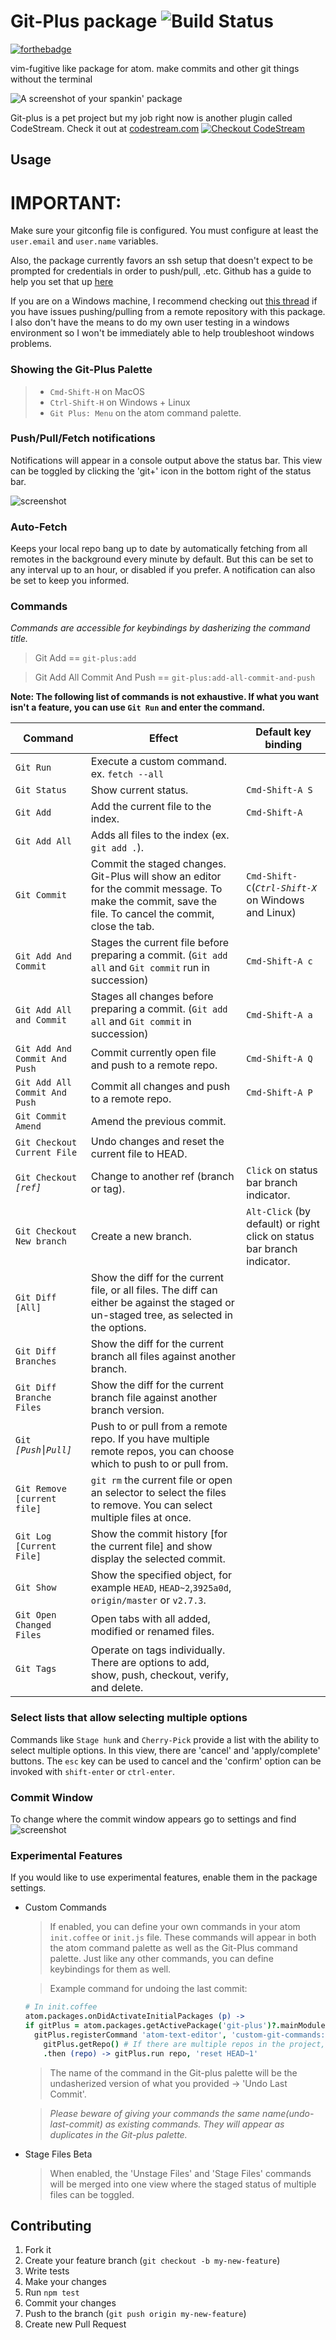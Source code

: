 # Git-Plus package ![Build Status](https://travis-ci.org/akonwi/git-plus.svg?branch=master)

[![forthebadge](http://forthebadge.com/images/badges/uses-git.svg)](http://forthebadge.com)

vim-fugitive like package for atom. make commits and other git things without the terminal

![A screenshot of your spankin' package](https://raw.githubusercontent.com/akonwi/git-plus/master/commit.gif)

Git-plus is a pet project but my job right now is another plugin called CodeStream. Check it out at [codestream.com](https://www.codestream.com/)
[![Checkout CodeStream](https://dl.dropboxusercontent.com/s/h31q24dp8u3v6ez/hor_onwhite_RGB%403x.png)](http://codestream.com/?utm_source=atomio&utm_medium=link&utm_campaign=gitplus)

## Usage

# IMPORTANT:
Make sure your gitconfig file is configured. You must configure at least the `user.email` and `user.name` variables.

Also, the package currently favors an ssh setup that doesn't expect to be prompted for credentials in order to push/pull, .etc. Github has a guide to help you set that up [here](https://help.github.com/articles/generating-a-new-ssh-key-and-adding-it-to-the-ssh-agent/)

If you are on a Windows machine, I recommend checking out [this thread](https://github.com/akonwi/git-plus/issues/224) if you have issues pushing/pulling from a remote repository with this package. I also don't have the means to do my own user testing in a windows environment so I won't be immediately able to help troubleshoot windows problems.

### Showing the Git-Plus Palette
>- `Cmd-Shift-H` on MacOS
>- `Ctrl-Shift-H` on Windows + Linux
>- `Git Plus: Menu` on the atom command palette.

### Push/Pull/Fetch notifications
Notifications will appear in a console output above the status bar.
This view can be toggled by clicking the 'git+' icon in the bottom right of the status bar.

![screenshot](https://dl.dropboxusercontent.com/s/lla1cba1ycxesdi/status-bar-icon.png.png)

### Auto-Fetch
Keeps your local repo bang up to date by automatically fetching from all remotes in the background every minute by default. But this can be set to any interval up to an hour, or disabled if you prefer. A notification can also be set to keep you informed.

### Commands
_Commands are accessible for keybindings by dasherizing the command title._
> Git Add ==  `git-plus:add`

> Git Add All Commit And Push == `git-plus:add-all-commit-and-push`

  __Note: The following list of commands is not exhaustive. If what you want isn't a feature, you can use `Git Run` and enter the command.__

| Command | Effect | Default key binding |
|----------|--------|------------------
| `Git Run ` | Execute a custom command. ex. `fetch --all` | |
| `Git Status ` | Show current status. | `Cmd-Shift-A S` |
| `Git Add ` | Add the current file to the index. | `Cmd-Shift-A` |
| `Git Add All` | Adds all files to the index (ex. `git add .`). | |
| `Git Commit` | Commit the staged changes. Git-Plus will show an editor for the commit message. To make the commit, save the file. To cancel the commit, close the tab. | `Cmd-Shift-C`(*`Ctrl-Shift-X`* on Windows and Linux) |
| `Git Add And Commit` | Stages the current file before preparing a commit. (`Git add all` and `Git commit` run in succession) | `Cmd-Shift-A c` |
| `Git Add All and Commit` | Stages all changes before preparing a commit. (`Git add all` and `Git commit` in succession) | `Cmd-Shift-A a` |
| `Git Add And Commit And Push` |  Commit currently open file and push to a remote repo. | `Cmd-Shift-A Q` |
| `Git Add All Commit And Push` | Commit all changes and push to a remote repo. | `Cmd-Shift-A P` |
| `Git Commit Amend` | Amend the previous commit. |  |
| `Git Checkout Current File` | Undo changes and reset the current file to HEAD. | |
| `Git Checkout `*`[ref]`* | Change to another ref (branch or tag). | `Click` on status bar branch indicator. |
| `Git Checkout New branch` | Create a new branch. | `Alt-Click` (by default) or right click on status bar branch indicator. |
| `Git Diff [All]` | Show the diff for the current file, or all files. The diff can either be against the staged or un-staged tree, as selected in the options. | |
| `Git Diff Branches` | Show the diff for the current branch all files against another branch. | |
| `Git Diff Branche Files` | Show the diff for the current branch file against another branch version. | |
| `Git` *`[Push⎮Pull]`* | Push to or pull from a remote repo. If you have multiple remote repos, you can choose which to push to or pull from. | |
| `Git Remove [current file]` | `git rm` the current file or open an selector to select the files to remove. You can select multiple files at once. | |
| `Git Log [Current File]` | Show the commit history [for the current file] and show display the selected commit. | |
| `Git Show` | Show the specified object, for example `HEAD`, `HEAD~2`,`3925a0d`, `origin/master` or `v2.7.3`. | |
| `Git Open Changed Files` | Open tabs with all added, modified or renamed files. | |
| `Git Tags` | Operate on tags individually. There are options to add, show, push, checkout, verify, and delete. | |

### Select lists that allow selecting multiple options
Commands like `Stage hunk` and `Cherry-Pick` provide a list with the ability to select multiple options.
In this view, there are 'cancel' and 'apply/complete' buttons. The `esc` key can be used to cancel and
the 'confirm' option can be invoked with `shift-enter` or `ctrl-enter`.

### Commit Window
To change where the commit window appears go to settings and find
![screenshot](http://imgur.com/cdc7M5p.png)

### Experimental Features
If you would like to use experimental features, enable them in the package settings.
* Custom Commands
  > If enabled, you can define your own commands in your atom `init.coffee` or `init.js` file. These commands will appear in both the atom command palette as well as the Git-Plus command palette. Just like any other commands, you can define keybindings for them as well.

  > Example command for undoing the last commit:
  ``` coffeescript
  # In init.coffee
  atom.packages.onDidActivateInitialPackages (p) ->
  if gitPlus = atom.packages.getActivePackage('git-plus')?.mainModule.provideService()
    gitPlus.registerCommand 'atom-text-editor', 'custom-git-commands:undo-last-commit', ->
      gitPlus.getRepo() # If there are multiple repos in the project, you will be prompted to select which to use
      .then (repo) -> gitPlus.run repo, 'reset HEAD~1'
  ```
  > The name of the command in the Git-plus palette will be the undasherized version of what you provided -> 'Undo Last Commit'.

  > *Please beware of giving your commands the same name(undo-last-commit) as existing commands. They will appear as duplicates in the Git-plus palette.*
* Stage Files Beta
  > When enabled, the 'Unstage Files' and 'Stage Files' commands will be merged into one view where the staged status of multiple files can be toggled.

## Contributing

1. Fork it
2. Create your feature branch (`git checkout -b my-new-feature`)
3. Write tests
4. Make your changes
5. Run `npm test`
6. Commit your changes
7. Push to the branch (`git push origin my-new-feature`)
8. Create new Pull Request
